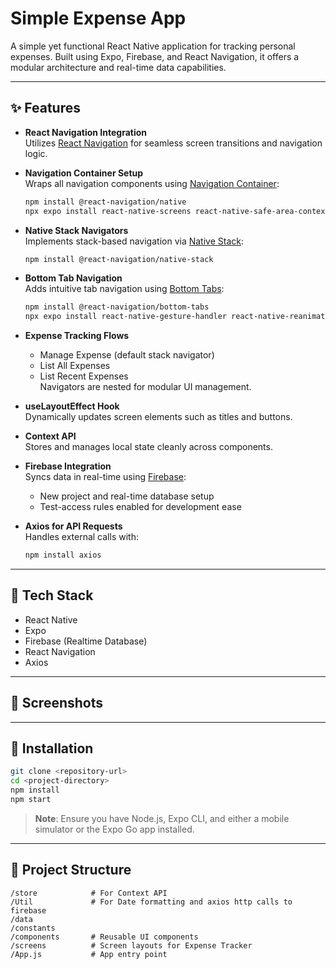 # Simple Expense App

A simple yet functional React Native application for tracking personal expenses. Built using Expo, Firebase, and React Navigation, it offers a modular architecture and real-time data capabilities.

---

## ✨ Features

- **React Navigation Integration**  
  Utilizes [React Navigation](https://reactnavigation.org/docs/getting-started) for seamless screen transitions and navigation logic.

- **Navigation Container Setup**  
  Wraps all navigation components using [Navigation Container](https://reactnavigation.org/docs/navigation-container/):  
  ```bash
  npm install @react-navigation/native  
  npx expo install react-native-screens react-native-safe-area-context
  ```

- **Native Stack Navigators**  
  Implements stack-based navigation via [Native Stack](https://reactnavigation.org/docs/native-stack-navigator):  
  ```bash
  npm install @react-navigation/native-stack
  ```

- **Bottom Tab Navigation**  
  Adds intuitive tab navigation using [Bottom Tabs](https://reactnavigation.org/docs/bottom-tab-navigator):  
  ```bash
  npm install @react-navigation/bottom-tabs  
  npx expo install react-native-gesture-handler react-native-reanimated
  ```

- **Expense Tracking Flows**  
  - Manage Expense (default stack navigator)  
  - List All Expenses  
  - List Recent Expenses  
  Navigators are nested for modular UI management.

- **useLayoutEffect Hook**  
  Dynamically updates screen elements such as titles and buttons.

- **Context API**  
  Stores and manages local state cleanly across components.

- **Firebase Integration**  
  Syncs data in real-time using [Firebase](https://firebase.google.com):
  - New project and real-time database setup  
  - Test-access rules enabled for development ease

- **Axios for API Requests**  
  Handles external calls with:  
  ```bash
  npm install axios
  ```

---

## 🧱 Tech Stack

- React Native  
- Expo  
- Firebase (Realtime Database)  
- React Navigation  
- Axios  

---

## 📸 Screenshots



---

## 🚀 Installation

```bash
git clone <repository-url>
cd <project-directory>
npm install
npm start
```

> **Note**: Ensure you have Node.js, Expo CLI, and either a mobile simulator or the Expo Go app installed.

---

## 📁 Project Structure

```
/store            # For Context API
/Util             # For Date formatting and axios http calls to firebase
/data
/constants
/components       # Reusable UI components  
/screens          # Screen layouts for Expense Tracker  
/App.js           # App entry point  
```
